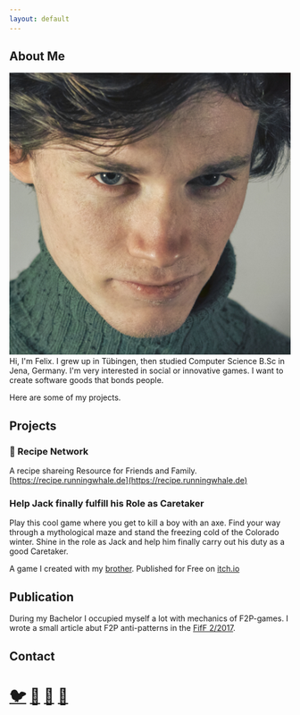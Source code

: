 ```yaml
---
layout: default
---
```


## About Me
<img class="profile-picture" src="meevilquad.jpg">
Hi, I'm Felix. I grew up in Tübingen, then studied Computer Science B.Sc in Jena, Germany. I'm very interested in social or innovative games. I want to create software goods that bonds people.

Here are some of my projects.

## Projects

### 🌮 Recipe Network
A recipe shareing Resource for Friends and Family.<br>
[https://recipe.runningwhale.de](https://recipe.runningwhale.de) 

### Help Jack finally fulfill his Role as Caretaker
Play this cool game where you get to kill a boy with an axe. Find your way through a mythological maze and stand the freezing cold of the Colorado winter. Shine in the role as Jack and help him finally carry out his duty as a good Caretaker.

A game I created with my [brother](https://twitter.com/valentinbaral).
Published for Free on [itch.io](https://funwithaxes.itch.io/help-jack-finally-fulfill-his-role-as-caretaker) 

## Publication
During my Bachelor I occupied myself a lot with mechanics of F2P-games. I wrote a small article abut F2P anti-patterns in the [FifF 2/2017](https://www.fiff.de/publikationen/fiff-kommunikation/fk-2017/fk-2017-2).

## Contact
# [🐦](https://twitter.com/reiskeksultd) [🐙](https://github.com/thereiskeks) [👔](https://www.linkedin.com/in/felix-baral-a3453a146/) [📸](https://www.instagram.com/felixbaral/)
